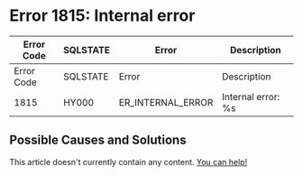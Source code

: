 
# Error 1815: Internal error


| Error Code | SQLSTATE | Error | Description |
| --- | --- | --- | --- |
| Error Code | SQLSTATE | Error | Description |
| 1815 | HY000 | ER_INTERNAL_ERROR | Internal error: %s |




## Possible Causes and Solutions


This article doesn't currently contain any content. [You can help!](/en/writing-and-editing-knowledge-base-articles/)

